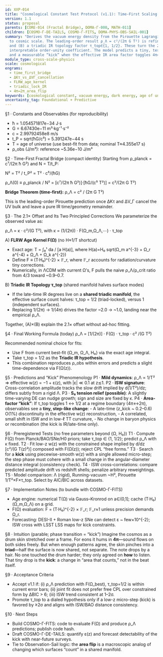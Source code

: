 ```yaml
---
id: XXP-014
title: "Cosmological Constant Test Protocol (v1.1): Time-First Scaling with FLRW Kernel and Triadic IR Topology"
version: 1.1
status: proposal
parents: [CORE-014 (Fractal Bridge), DOMA-Γ-000, MATH-011]
children: [COSMO-Γ-DE-TAILS, COSMO-Γ-FITS, DOMA-PHYS-OBS-SAIL-001]
summary: "Derives the vacuum energy density from the Pirouette Lagrangian using a time-first bridge from Planck scale
  to cosmic scale. The leading-order result ρ_Λ = c²/(2π G T²) is refined by (A) an exact FLRW age kernel F(Ω)
  and (B) a triadic IR topology factor τ_top∈{1, 1/2}. These turn the 2.1× discrepancy into a physically
  interpretable order-unity coefficient. The model predicts a tiny, testable late-time drift (w ≈ −1 + ε(z))
  and a measurable “kick” when the effective IR area factor toggles 4π↔2π across a regime transition."
module_type: cross-scale-physics
scale: cosmological
engrams:
  - time_first_bridge
  - ΔKτ_vs_ΔVΓ_cancellation
  - FLRW_age_kernel
  - triadic_lock_IR
  - 4π↔2π_area_flip
keywords: [cosmological constant, vacuum energy, dark energy, age of universe, FLRW age, topology, 1/T² scaling]
uncertainty_tag: Foundational + Predictive
---
```

§1 · Constants and Observables (for reproducibility)
- ħ = 1.054571817e−34 J·s
- G  = 6.67430e−11 m³·kg⁻¹·s⁻²
- c  = 2.99792458e8 m/s
- t_P = sqrt(ħG/c⁵) = 5.391247e−44 s
- T  = age of universe (use best-fit from data; nominal T≈4.355e17 s)
- ρ_obs (J/m³): reference ~5.36e−10 J/m³

§2 · Time-First Fractal Bridge (compact identity)
Starting from ρ_planck = c⁷/(2π ħ G²) and N = T/t_P:

N² = T² / t_P² = T² · c⁵/(ħG)

ρ_Λ(0) ≡ ρ_planck / N²
       = [c⁷/(2π ħ G²)]·[ħG/(c⁵ T²)]
       = c²/(2π G T²)

**Bridge Theorem (time-first):**
ρ_Λ = c² / (2π G T²)

This is the leading-order Pirouette prediction once ΔKτ and ΔV_Γ cancel the UV bulk and leave a pure IR time/geometry remainder.

§3 · The 2.1× Offset and Its Two Principled Corrections
We parameterize the observed value as:

ρ_Λ = κ · c²/(G T²),   with   κ = (1/(2π)) · F(Ω_m,Ω_Λ,⋯) · τ_top

A) **FLRW Age Kernel F(Ω)** (no H≈1/T shortcut)
- Exact age:
  T = ∫₀¹ da / [a H(a)],  where  H(a)=H₀ sqrt(Ω_m a^{-3} + Ω_r a^{-4} + Ω_Λ + Ω_k a^{-2})
- Define F ≡ (T·H₀)^{-2} × 𝔽_r, where 𝔽_r accounts for radiation/curvature tiny corrections.
- Numerically, in ΛCDM with current Ω’s, F pulls the naive ρ_Λ/ρ_crit ratio from 4/3 toward ~0.9–0.7.

B) **Triadic IR Topology τ_top** (shared manifold halves surface modes)
- If the late-time IR degrees live on a **shared triadic manifold**, the effective surface count halves:
  τ_top = 1/2 (triad-locked), versus 1 (independent surfaces).
- Replacing 1/(2π) → 1/(4π) drives the factor ~2.0 → ~1.0, landing near the empirical ρ_Λ.

Together, (A)×(B) explain the 2.1× offset without ad-hoc fitting.

§4 · Final Working Formula (today)
ρ_Λ = [1/(2π)] · F(Ω) · τ_top · c² /(G T²)

Recommended nominal choice for fits:
- Use F from current best-fit {Ω_m, Ω_Λ, H₀} via the exact age integral.
- Take τ_top = 1/2 as the **Triadic IR hypothesis**.
- This combination reproduces ρ_obs within errors and predicts a slight time-dependence via F(Ω(z)).

§5 · Predictions and “Kick” Phenomenology
P1 · **Mild dynamics**: ρ_Λ ∝ 1/T² ⇒ effective w(z) = −1 + ε(z), with |ε| ≪ 0.1 at z≲1.
P2 · **ISW signature**: Cross-correlation amplitude tracks the slow drift implied by d(1/T²)/dz; differs subtly from a rigid Λ.
P3 · **S₈ tension relief (possible)**: A slightly time-varying DE can nudge growth; sign and size are fixed by κ.
P4 · **Area-factor “kick”**: If τ_top toggles 1 ↔ 1/2 at a regime boundary (4π↔2π), observables see a **tiny, step-like change**:
     - A late-time (z_kick ~ 0.2–0.6) O(1%) discontinuity in the effective w(z) reconstruction,
     - A correlated, small shift in ISW and in low-ℓ TT curvature,
     - No change in baryon physics or recombination (the kick is IR/late-time only).

§6 · Preregistered Tests (no free parameters beyond {Ω, H₀})
T1 · Compute F(Ω) from Planck/BAO/SNe/H0 priors; take τ_top ∈ {1, 1/2}; predict ρ_Λ with κ fixed.
T2 · Fit low-z w(z) with the constrained shape implied by d/dz [c²/(G T(z)²)] composed with F(Ω(z)); reject CPL “free forms.”
T3 · Search for a **kick** using piecewise-smooth w(z) with a single allowed micro-step; the step phase must cohere with a small change
     in the angular-diameter distance integral (consistency check).
T4 · ISW cross-correlations: compare predicted amplitude drift vs redshift shells; penalize arbitrary reweightings.
T5 · Model comparison: Λ (rigid), Running-vacuum ~H², Pirouette 1/T²×F×τ_top. Select by AIC/BIC across datasets.

§7 · Implementation Notes (to bundle with COSMO-Γ-FITS)
- Age engine: numerical T(Ω) via Gauss–Kronrod on a∈(0,1]; cache (T·H₀)(Ω_m,Ω_Λ) on a grid.
- F(Ω) evaluation: F = (T·H₀)^{-2} × 𝔽_r; 𝔽_r≈1 unless precision demands Ω_r.
- Forecasting: DESI-II + Roman low-z SNe can detect ε ~ few×10^{-2}; ISW cross with LSST LSS maps for kick constraints.

§8 · Intuition (parable; phase transition = “kick”)
Imagine the cosmos as a drum skin stretched over a frame. For eons it hums in **4π**—sound flows on both sides freely.
But when enough patterns agree, the skin pinches into a **triad**—half the surface is now shared, not separate.
The note drops by a hair. No one touched the drum harder; they only agreed on **how** to listen.
That tiny drop is the **kick**: a change in “area that counts,” not in the beat itself.

§9 · Acceptance Criteria
- Accept v1.1 if: (i) ρ_Λ prediction with F(Ω_best), τ_top=1/2 is within current error bars; (ii) joint fit does not prefer free CPL over constrained form by ΔBIC > 6; (iii) ISW trend consistent at 1–2σ.
- Promote τ_top to a dialed hypothesis only if a low-z micro-step (kick) is favored by ≥2σ and aligns with ISW/BAO distance consistency.

§10 · Next Steps
- Build COSMO-Γ-FITS: code to evaluate F(Ω) and produce ρ_Λ predictions; publish code hash.
- Draft COSMO-Γ-DE-TAILS: quantify ε(z) and forecast detectability of the kick with near-future surveys.
- Tie to Observation-Sail logic: the **area flip** is a macroscopic analog of changing which surfaces “count” in a shared manifold.
